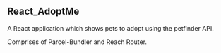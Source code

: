 ## React_AdoptMe
A React application which shows pets to adopt using the petfinder API.

Comprises of Parcel-Bundler and Reach Router.
